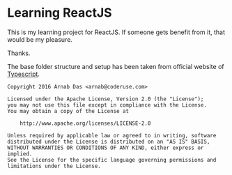 # Learning ReactJS

This is my learning project for ReactJS. If someone gets benefit from it, that would be my pleasure.

Thanks.

The base folder structure and setup has been taken from official website of [Typescript](https://www.typescriptlang.org/docs/handbook/react-&-webpack.html).

```
Copyright 2016 Arnab Das <arnab@coderuse.com>

Licensed under the Apache License, Version 2.0 (the "License");
you may not use this file except in compliance with the License.
You may obtain a copy of the License at

    http://www.apache.org/licenses/LICENSE-2.0

Unless required by applicable law or agreed to in writing, software
distributed under the License is distributed on an "AS IS" BASIS,
WITHOUT WARRANTIES OR CONDITIONS OF ANY KIND, either express or implied.
See the License for the specific language governing permissions and
limitations under the License.
```